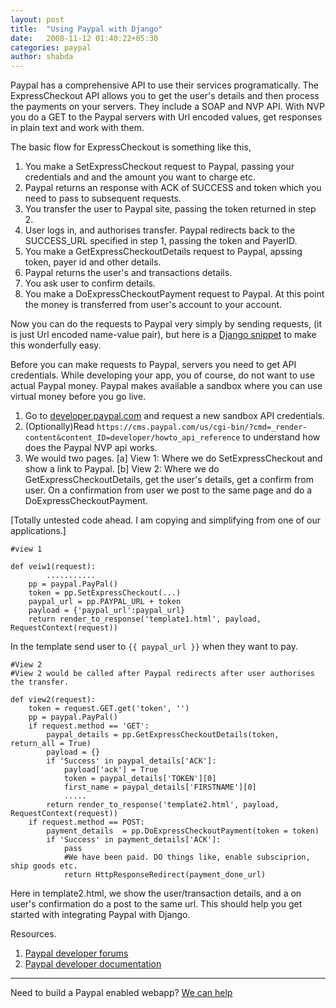 ```yaml
---
layout: post
title:  "Using Paypal with Django"
date:   2008-11-12 01:40:22+05:30
categories: paypal
author: shabda
---
```

Paypal has a comprehensive API to use their services programatically. The ExpressCheckout API allows you to get the user's details and then process the payments on your servers. They include a SOAP
and NVP API. With NVP you do a GET to the Paypal servers with Url encoded values, get responses in plain text and work with them.

The basic flow for ExpressCheckout is something like this,

1. You make a SetExpressCheckout request to Paypal, passing your credentials and and the amount you want to charge etc.
2. Paypal returns an response with ACK of SUCCESS and token which you need to pass to subsequent requests.
3. You transfer the user to Paypal site, passing the token returned in step 2.
4. User logs in, and authorises transfer. Paypal redirects back to the SUCCESS_URL specified in step 1, passing the token and PayerID.
5. You make a GetExpressCheckoutDetails request to Paypal, apssing token, payer id and other details.
6. Paypal returns the user's and transactions details.
7. You ask user to confirm details.
8. You make a DoExpressCheckoutPayment request to Paypal. At this point the money is transferred from user's account to your account.

Now you can do the requests to Paypal very simply by sending requests, (it is just Url encoded name-value pair), but here is a [Django snippet](http://www.djangosnippets.org/snippets/1181/) to make this wonderfully easy.

Before you can make requests to Paypal, servers you need to get API credentials. While developing your app, you of course, do not want to use actual Paypal money. Paypal makes available a sandbox where
you can use virtual money before you go live.

1. Go to [developer.paypal.com](http://developer.paypal.com/) and request a new sandbox API credentials. 
2. (Optionally)Read `https://cms.paypal.com/us/cgi-bin/?cmd=_render-content&content_ID=developer/howto_api_reference` to understand how does the Paypal NVP api works.
3. We would two pages. [a] View 1: Where we do SetExpressCheckout and show a link to Paypal. [b] View 2: Where we do GetExpressCheckoutDetails, get the user's details, get a confirm from user. On a confirmation from user
we post to the same page and do a DoExpressCheckoutPayment.

[Totally untested code ahead. I am copying and simplifying from one of our applications.]

	#view 1
	
	def veiw1(request):
	        ...........
		pp = paypal.PayPal()
		token = pp.SetExpressCheckout(...)
		paypal_url = pp.PAYPAL_URL + token
		payload = {'paypal_url':paypal_url}
		return render_to_response('template1.html', payload, RequestContext(request))

In the template send user to `{{ paypal_url }}` when they want to pay.
	
	#View 2
	#View 2 would be called after Paypal redirects after user authorises the transfer.
	
	def view2(request):
		token = request.GET.get('token', '')
		pp = paypal.PayPal()
		if request.method == 'GET':
			paypal_details = pp.GetExpressCheckoutDetails(token, return_all = True)
			payload = {}
			if 'Success' in paypal_details['ACK']:
				payload['ack'] = True
				token = paypal_details['TOKEN'][0]
				first_name = paypal_details['FIRSTNAME'][0]
				.....
			return render_to_response('template2.html', payload, RequestContext(request))
		if request.method == POST:
			payment_details  = pp.DoExpressCheckoutPayment(token = token)
			if 'Success' in payment_details['ACK']:
				pass
				#We have been paid. DO things like, enable subsciprion, ship goods etc.
				return HttpResponseRedirect(payment_done_url)
	
Here in template2.html, we show the user/transaction details, and a on user's confirmation do a post to the same url. This should help you get started with integrating Paypal with Django.

Resources.

1. [Paypal developer forums](http://paypaldeveloper.com/)
2. [Paypal developer documentation](http://developer.paypal.com/)

-----------------------
Need to build a Paypal enabled webapp? [We can help](http://uswaretech.com/contact/)



